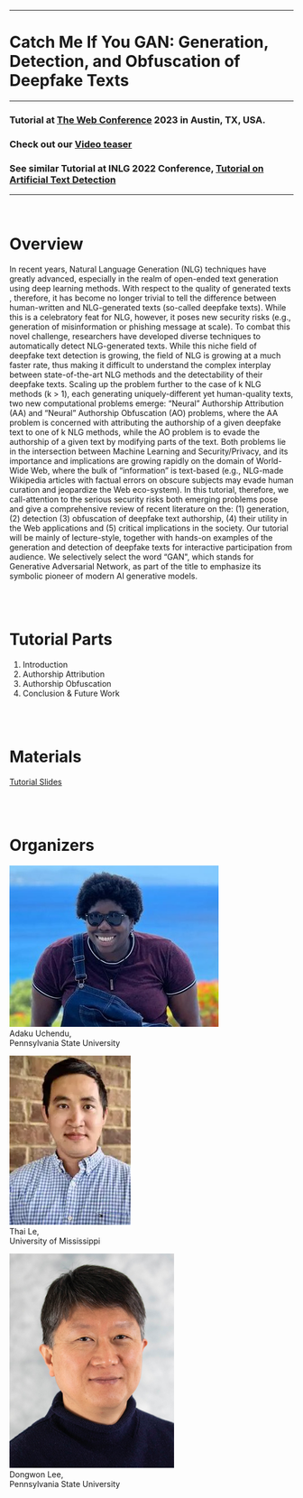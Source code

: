 
---
# Catch Me If You GAN: Generation, Detection, and Obfuscation of Deepfake Texts #

---

### Tutorial at [The Web Conference](https://www2023.thewebconf.org/) 2023 in Austin, TX, USA. ### 
### Check out our [Video teaser](https://www.youtube.com/watch?v=oS0KR7IdLe0&ab_channel=JilieZeng)  ### 
### See similar Tutorial at INLG 2022 Conference, [Tutorial on Artificial Text Detection](https://artificial-text-detection.github.io/) ### 
  
---

  <br>

# Overview #  
In recent years, Natural Language Generation (NLG) techniques have greatly advanced, especially in the realm of open-ended text generation using deep learning methods. With respect to the quality of generated texts , therefore, it has become no longer trivial to tell the difference between human-written and NLG-generated texts (so-called deepfake texts). While this is a celebratory feat for NLG, however, it poses new security risks (e.g., generation of misinformation or phishing message at scale). To combat this novel challenge, researchers have developed diverse techniques to automatically detect NLG-generated texts. While this niche field of deepfake text detection is growing, the field of NLG is growing at a much faster rate, thus making it difficult to understand the complex interplay between state-of-the-art NLG methods and the detectability of their deepfake texts. Scaling up the problem further to the case of k NLG methods (k > 1), each generating uniquely-different yet human-quality texts, two new computational problems emerge: “Neural” Authorship Attribution (AA) and “Neural” Authorship Obfuscation (AO) problems, where the AA problem is concerned with attributing the authorship of a given deepfake text to one of k NLG methods, while the AO problem is to evade the authorship of a given text by modifying parts of the text. Both problems lie in the intersection between Machine Learning and Security/Privacy, and its importance and implications are growing rapidly on the domain of World-Wide Web, where the bulk of “information” is text-based (e.g., NLG-made Wikipedia articles with factual errors on obscure subjects may evade human curation and jeopardize the Web eco-system). In this tutorial, therefore, we call-attention to the serious security risks both emerging problems pose and give a comprehensive review of recent literature on the: (1) generation, (2) detection (3) obfuscation of deepfake text authorship, (4) their utility in the Web applications and (5) critical implications in the society. Our tutorial will be mainly of lecture-style, together with hands-on examples of the generation and detection of deepfake texts for interactive participation from audience. We selectively select the word “GAN", which stands for Generative Adversarial Network, as part of the title to emphasize its symbolic pioneer of modern AI generative models.


  <br>
  <br>
  
  
# Tutorial Parts #
  1. Introduction
  2. Authorship Attribution
  3. Authorship Obfuscation
  4. Conclusion & Future Work
  
  <br>
  <br>
  
# Materials #
  [Tutorial Slides](Deepfake_Text_Tutorial.pdf) <br>
  
  <br>
  <br>
  
  
# Organizers #

![image](img/adaku.jpeg) <br>
Adaku Uchendu, <br>
Pennsylvania State University

![image](img/ThaiLe.png) <br>
Thai Le, <br>
University of Mississippi <br>

![image](img/dongwon.png) <br>
Dongwon Lee, <br>
Pennsylvania State University <br>

<!-- ---
<img src="img/adaku.jpeg" alt= “” width="300" height="230" title="Adaku Uchendu"> 
<img src="img/ThaiLe.png" alt= “”  title="Thai Le"> 
<img src="img/dongwon.png" alt= “” width="170" height="230" title="Dongwon Lee">
 -->
 

